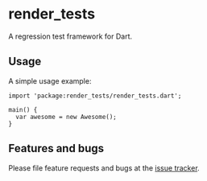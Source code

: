 # render_tests

A regression test framework for Dart.

## Usage

A simple usage example:

    import 'package:render_tests/render_tests.dart';

    main() {
      var awesome = new Awesome();
    }

## Features and bugs

Please file feature requests and bugs at the [issue tracker][tracker].

[tracker]: https://github.com/kseo/render_tests/issues
